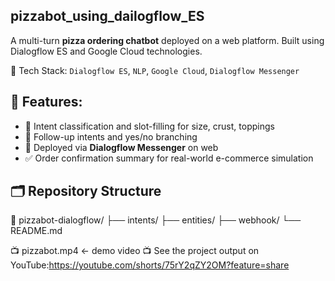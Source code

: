 ## pizzabot_using_dailogflow_ES
A multi-turn **pizza ordering chatbot** deployed on a web platform. Built using Dialogflow ES and Google Cloud technologies.

🔧 Tech Stack:
`Dialogflow ES`, `NLP`, `Google Cloud`, `Dialogflow Messenger`

## 🚀 Features:
- 🧠 Intent classification and slot-filling for size, crust, toppings
- 🔁 Follow-up intents and yes/no branching
- 💬 Deployed via **Dialogflow Messenger** on web
- ✅ Order confirmation summary for real-world e-commerce simulation

## 🗂️ Repository Structure
📁 pizzabot-dialogflow/
├── intents/
├── entities/
├── webhook/
└── README.md

📺 pizzabot.mp4 ← demo video 
📺 See the project output on YouTube:https://youtube.com/shorts/75rY2qZY2OM?feature=share


